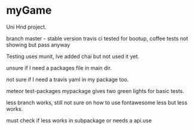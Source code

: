 myGame
======

Uni Hnd project.


branch master - stable version
travis ci tested for bootup, coffee tests not showing but pass anyway

Testing uses munit, Ive added chai but not used it yet.

unsure if I need a packages file in main dir.

not sure if I need a travis yaml in my package too.

meteor test-packages mypackage gives two green lights for basic tests.

less branch works, still not sure on how to use fontawesome less but less works.

must check if less works in subpackage or needs a api.use


